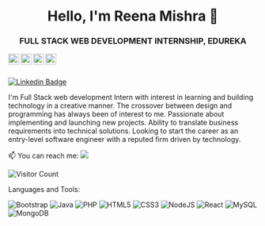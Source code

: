 <h1 align = "center">Hello, I'm Reena Mishra 👋</h1>
<h3 align = "center">FULL STACK WEB DEVELOPMENT INTERNSHIP, EDUREKA</h3>

<a href="https://linkedin.com">
  <img align="left" alt="Reena Linkdein" width="22px" src="https://cdn.jsdelivr.net/npm/simple-icons@v3/icons/linkedin.svg" />
</a>
<a href="https://github.com/ReenaMishra21">
  <img align="left" alt="Reena Github" width="22px" src="https://cdn.jsdelivr.net/npm/simple-icons@v3/icons/github.svg" />
</a>
<a href="https://instagram.com">
  <img align="left" alt="Reena Instagram" width="22px" src="https://cdn.jsdelivr.net/npm/simple-icons@v3/icons/instagram.svg" />
</a>
<a href="https://www.youtube.com">
  <img align="left" alt="Reena Youtube" width="22px" src="https://cdn.jsdelivr.net/npm/simple-icons@v3/icons/youtube.svg" />
</a>

<br/>
<br/>



[![Linkedin Badge](https://img.shields.io/badge/-Reena-blue?style=flat-square&logo=Linkedin&logoColor=white&link=https://www.linkedin.com/in/reena-mishra-75938955//)](https://www.linkedin.com/in/reena-mishra-75938955/)


I'm
Full Stack web development Intern with interest in learning and building technology in a creative manner. The crossover between design and programming has always been of interest to me. Passionate about implementing and launching new projects. Ability to translate business requirements into technical solutions. Looking to start the career as an entry-level software engineer with a reputed firm driven by technology.

📫 You can reach me:  <a href="mailto:rmshra.smg@gmail.com"><img src="https://img.shields.io/badge/gmail-%23DD0031.svg?&style=flat-square&logo=gmail&logoColor=white"/></a>

![Visitor Count](https://profile-counter.glitch.me/ReenaMishra21/count.svg)


Languages and Tools:


<img alt="Bootstrap" src="https://img.shields.io/badge/bootstrap-%23563D7C.svg?style=flat-square&logo=bootstrap&logoColor=white"/> <img alt="Java" src="https://img.shields.io/badge/java-%23ED8B00.svg?style=flat-square&logo=java&logoColor=white"/> <img alt="PHP" src="https://img.shields.io/badge/php-%23777BB4.svg?style=flat-square&logo=php&logoColor=white"/> <img alt="HTML5" src="https://img.shields.io/badge/html5-%23E34F26.svg?style=flat-square&logo=html5&logoColor=white"/> <img alt="CSS3" src="https://img.shields.io/badge/css3-%231572B6.svg?style=flat-square&logo=css3&logoColor=white"/> <img alt="NodeJS" src="https://img.shields.io/badge/node.js-%2343853D.svg?style=flat-square&logo=node-dot-js&logoColor=white"/> <img alt="React" src="https://img.shields.io/badge/react-%2320232a.svg?style=flat-square&logo=react&logoColor=%2361DAFB"/> <img alt="MySQL" src="https://img.shields.io/badge/mysql-%2300f.svg?style=flat-square&logo=mysql&logoColor=white"/> <img alt="MongoDB" src ="https://img.shields.io/badge/MongoDB-%234ea94b.svg?style=flat-square&logo=mongodb&logoColor=white"/>


<!--
**ReenaMishra21/ReenaMishra21** is a ✨ _special_ ✨ repository because its `README.md` (this file) appears on your GitHub profile.


Here are some ideas to get you started:

- 🔭 I’m currently working on ...
- 🌱 I’m currently learning ...
- 👯 I’m looking to collaborate on ...
- 🤔 I’m looking for help with ...
- 💬 Ask me about ...
- 📫 How to reach me: ...
- 😄 Pronouns: ...
- ⚡ Fun fact: ...
-->
